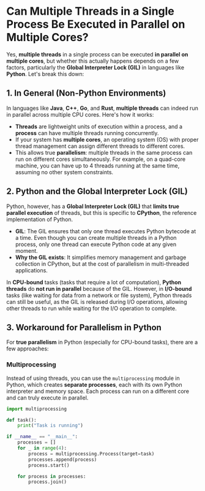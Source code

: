 # Can Multiple Threads in a Single Process Be Executed in Parallel on Multiple Cores?

Yes, **multiple threads** in a single process can be executed **in parallel on multiple cores**, but whether this actually happens depends on a few factors, particularly the **Global Interpreter Lock (GIL)** in languages like **Python**. Let's break this down:

## 1. In General (Non-Python Environments)
In languages like **Java**, **C++**, **Go**, and **Rust**, **multiple threads** can indeed run in parallel across multiple CPU cores. Here's how it works:

- **Threads** are lightweight units of execution within a process, and a **process** can have multiple threads running concurrently.
- If your system has **multiple cores**, an operating system (OS) with proper thread management can assign different threads to different cores.
- This allows true **parallelism**: multiple threads in the same process can run on different cores simultaneously. For example, on a quad-core machine, you can have up to 4 threads running at the same time, assuming no other system constraints.

## 2. Python and the Global Interpreter Lock (GIL)
Python, however, has a **Global Interpreter Lock (GIL)** that **limits true parallel execution** of threads, but this is specific to **CPython**, the reference implementation of Python.

- **GIL**: The GIL ensures that only one thread executes Python bytecode at a time. Even though you can create multiple threads in a Python process, only one thread can execute Python code at any given moment.
- **Why the GIL exists**: It simplifies memory management and garbage collection in CPython, but at the cost of parallelism in multi-threaded applications.
  
In **CPU-bound** tasks (tasks that require a lot of computation), **Python threads** do **not run in parallel** because of the GIL. However, in **I/O-bound** tasks (like waiting for data from a network or file system), Python threads can still be useful, as the GIL is released during I/O operations, allowing other threads to run while waiting for the I/O operation to complete.

## 3. Workaround for Parallelism in Python
For **true parallelism** in Python (especially for CPU-bound tasks), there are a few approaches:

### Multiprocessing
Instead of using threads, you can use the `multiprocessing` module in Python, which creates **separate processes**, each with its own Python interpreter and memory space. Each process can run on a different core and can truly execute in parallel.

```python
import multiprocessing

def task():
    print("Task is running")

if __name__ == "__main__":
    processes = []
    for _ in range(4):
        process = multiprocessing.Process(target=task)
        processes.append(process)
        process.start()

    for process in processes:
        process.join()
